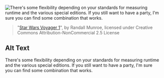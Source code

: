 ![There's some flexibility depending on your standards for measuring runtime and the various special editions. If you still want to have a party, I'm sure you can find some combination that works.](https://imgs.xkcd.com/comics/star_wars_voyager_1.png)
> "[Star Wars Voyager 1](https://xkcd.com/2253/)", by Randall Munroe, licensed under Creative Commons Attribution-NonCommercial 2.5 License

## Alt Text
There's some flexibility depending on your standards for measuring runtime and the various special editions. If you still want to have a party, I'm sure you can find some combination that works.

